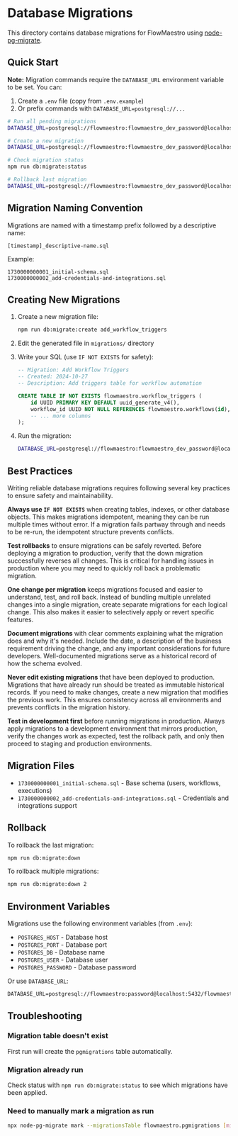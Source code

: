 # Database Migrations

This directory contains database migrations for FlowMaestro using [node-pg-migrate](https://github.com/salsita/node-pg-migrate).

## Quick Start

**Note:** Migration commands require the `DATABASE_URL` environment variable to be set. You can:
1. Create a `.env` file (copy from `.env.example`)
2. Or prefix commands with `DATABASE_URL=postgresql://...`

```bash
# Run all pending migrations
DATABASE_URL=postgresql://flowmaestro:flowmaestro_dev_password@localhost:5432/flowmaestro npm run db:migrate

# Create a new migration
DATABASE_URL=postgresql://flowmaestro:flowmaestro_dev_password@localhost:5432/flowmaestro npm run db:migrate:create add_new_feature

# Check migration status
npm run db:migrate:status

# Rollback last migration
DATABASE_URL=postgresql://flowmaestro:flowmaestro_dev_password@localhost:5432/flowmaestro npm run db:migrate:down
```

## Migration Naming Convention

Migrations are named with a timestamp prefix followed by a descriptive name:
```
[timestamp]_descriptive-name.sql
```

Example:
```
1730000000001_initial-schema.sql
1730000000002_add-credentials-and-integrations.sql
```

## Creating New Migrations

1. Create a new migration file:
   ```bash
   npm run db:migrate:create add_workflow_triggers
   ```

2. Edit the generated file in `migrations/` directory

3. Write your SQL (use `IF NOT EXISTS` for safety):
   ```sql
   -- Migration: Add Workflow Triggers
   -- Created: 2024-10-27
   -- Description: Add triggers table for workflow automation

   CREATE TABLE IF NOT EXISTS flowmaestro.workflow_triggers (
       id UUID PRIMARY KEY DEFAULT uuid_generate_v4(),
       workflow_id UUID NOT NULL REFERENCES flowmaestro.workflows(id),
       -- ... more columns
   );
   ```

4. Run the migration:
   ```bash
   DATABASE_URL=postgresql://flowmaestro:flowmaestro_dev_password@localhost:5432/flowmaestro npm run db:migrate
   ```

## Best Practices

Writing reliable database migrations requires following several key practices to ensure safety and maintainability.

**Always use `IF NOT EXISTS`** when creating tables, indexes, or other database objects. This makes migrations idempotent, meaning they can be run multiple times without error. If a migration fails partway through and needs to be re-run, the idempotent structure prevents conflicts.

**Test rollbacks** to ensure migrations can be safely reverted. Before deploying a migration to production, verify that the down migration successfully reverses all changes. This is critical for handling issues in production where you may need to quickly roll back a problematic migration.

**One change per migration** keeps migrations focused and easier to understand, test, and roll back. Instead of bundling multiple unrelated changes into a single migration, create separate migrations for each logical change. This also makes it easier to selectively apply or revert specific features.

**Document migrations** with clear comments explaining what the migration does and why it's needed. Include the date, a description of the business requirement driving the change, and any important considerations for future developers. Well-documented migrations serve as a historical record of how the schema evolved.

**Never edit existing migrations** that have been deployed to production. Migrations that have already run should be treated as immutable historical records. If you need to make changes, create a new migration that modifies the previous work. This ensures consistency across all environments and prevents conflicts in the migration history.

**Test in development first** before running migrations in production. Always apply migrations to a development environment that mirrors production, verify the changes work as expected, test the rollback path, and only then proceed to staging and production environments.

## Migration Files

- `1730000000001_initial-schema.sql` - Base schema (users, workflows, executions)
- `1730000000002_add-credentials-and-integrations.sql` - Credentials and integrations support

## Rollback

To rollback the last migration:
```bash
npm run db:migrate:down
```

To rollback multiple migrations:
```bash
npm run db:migrate:down 2
```

## Environment Variables

Migrations use the following environment variables (from `.env`):
- `POSTGRES_HOST` - Database host
- `POSTGRES_PORT` - Database port
- `POSTGRES_DB` - Database name
- `POSTGRES_USER` - Database user
- `POSTGRES_PASSWORD` - Database password

Or use `DATABASE_URL`:
```
DATABASE_URL=postgresql://flowmaestro:password@localhost:5432/flowmaestro
```

## Troubleshooting

### Migration table doesn't exist
First run will create the `pgmigrations` table automatically.

### Migration already run
Check status with `npm run db:migrate:status` to see which migrations have been applied.

### Need to manually mark a migration as run
```bash
npx node-pg-migrate mark --migrationsTable flowmaestro.pgmigrations [migration-name]
```
